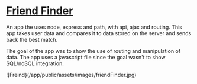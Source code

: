# [Friend Finder](https://friend-match-finder.herokuapp.com/)

An app the uses node, express and path, with api, ajax and routing. This app takes user data and compares it to data stored on the server and sends back the best match.

The goal of the app was to show the use of routing and manipulation of data. The app uses a javascript file since the goal wasn't to show SQL/noSQL integration.

![Freind}(/app/public/assets/images/friendFinder.jpg)

